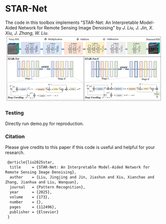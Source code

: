 # STAR-Net
The code in this toolbox implements "STAR-Net: An Interpretable Model-Aided Network for Remote Sensing Image Denoising" by <i>J. Liu, J. Jin, X. Xiu, J. Zhang, W. Liu</i>.
![alt text](./framework.png)

### Testing
Directly run demo.py for reproduction.

### Citation
Please give credits to this paper if this code is useful and helpful for your research.


     @article{liu2025star,
      title     = {STAR-Net: An Interpretable Model-Aided Network for Remote Sensing Image Denoising},
      author    = {Liu, Jingjing and Jin, Jiashun and Xiu, Xianchao and Zhang, Jianhua and Liu, Wanquan},
      journal   = {Pattern Recognition},
      year      = {2025},
      volume    = {173},
      number    = {},
      pages     = {112496},
      publisher = {Elsevier}
     }


